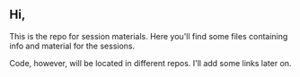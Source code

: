 ## Hi,
This is the repo for session materials. Here you'll find some files containing info and material for the sessions.

Code, however, will be located in different repos. I'll add some links later on.


#####

